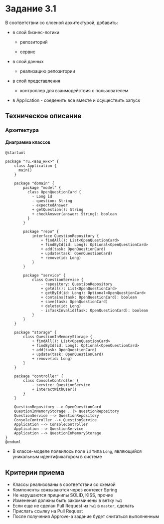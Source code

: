 # Задание 3.1

В соответствии со слоеной архитектурой, добавить:

- в слой бизнес-логики
  
  - репозиторий
  
  - сервис

- в слой данных
  
  - реализацию репозитории

- в слой представления
  
  - контроллер для взаимодействия с пользователем

- в Application - соеденить все вместе и осуществить запуск

## Техническое описание

### Архитектура

#### Диаграмма классов

```plantuml
@startuml

package "ru.<ваш_ник>" {
    class Application {
      main()
    }
    
    package "domain" {
        package "model" {
          class OpenQuestionCard {
            - Long id
            - question: String
            - expectedAnswer
            + getQuestion(): String
            + checkAnswer(answer: String): boolean
          }
        }
        
        package "repo" {
            interface QuestionRepository {
                + findAll(): List<OpenQuestionCard>
                + findById(id: Long): Optional<OpenQuestionCard>
                + add(task: OpenQuestionCard)
                + update(task: OpenQuestionCard)
                + remove(id: Long)
            }
        }
        
        package "service" {
            class QuestionService {
                - repository: QuestionRepository
                + getAll(): List<OpenQuestionCard>
                + getById(id: Long): Optional<OpenQuestionCard>
                + contains(task: OpenQuestionCard): boolean
                + save(task: OpenQuestionCard)
                + delete(id: Long)
                - isTaskInvalid(task: OpenQuestionCard): boolean
            }
        }
    }
    
    package "storage" {
        class QuestionInMemoryStorage {
            + findAll(): List<OpenQuestionCard>
            + findById(id: Long): Optional<OpenQuestionCard>
            + add(task: OpenQuestionCard)
            + update(task: OpenQuestionCard)
            + remove(id: Long)
        }
    }
    
    package "controller" {
        class ConsoleController {
            - service: QuestionService
            + interactWithUser()
        }
    }
    
    QuestionRepository --> OpenQuestionCard
    QuestionInMemoryStorage ..|> QuestionRepository
    QuestionService --> QuestionRepository
    ConsoleController --> QuestionService
    Application --> ConsoleController
    Application --> QuestionService
    Application --> QuestionInMemoryStorage
}
@enduml
```

- В классе-моделе появилось поле `id` типа `Long`, являющийся уникальным идентификатором в системе

## Критерии приема

- Классы реализованы в соответствии со схемой
- Компоненты связываются через контекст Spring
- Не нарушаются прицнипы SOLID, KISS, прочие
- Изменения должны быть закоммичены в ветку `hw1`
- Если еще не сделан Pull Request из `hw1` в `master`, сделать
- Прислать ссылку на Pull Request
- После получения Approve-а задание будет считаться выполненным
